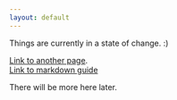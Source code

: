 ```yaml
---
layout: default
---
```


Things are currently in a state of change. :\)

[Link to another page](./another-page.html).  
[Link to markdown guide](./markdown_reference.md)

There will be more here later.
